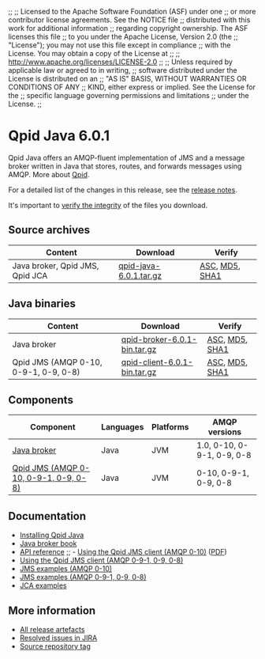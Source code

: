 ;;
;; Licensed to the Apache Software Foundation (ASF) under one
;; or more contributor license agreements.  See the NOTICE file
;; distributed with this work for additional information
;; regarding copyright ownership.  The ASF licenses this file
;; to you under the Apache License, Version 2.0 (the
;; "License"); you may not use this file except in compliance
;; with the License.  You may obtain a copy of the License at
;; 
;;   http://www.apache.org/licenses/LICENSE-2.0
;; 
;; Unless required by applicable law or agreed to in writing,
;; software distributed under the License is distributed on an
;; "AS IS" BASIS, WITHOUT WARRANTIES OR CONDITIONS OF ANY
;; KIND, either express or implied.  See the License for the
;; specific language governing permissions and limitations
;; under the License.
;;

# Qpid Java 6.0.1

Qpid Java offers an AMQP-fluent implementation of JMS and a message
broker written in Java that stores, routes, and forwards messages
using AMQP.  More about [Qpid]({{site_url}}/index.html).

For a detailed list of the changes in this release, see the [release
notes](release-notes.html).

It's important to [verify the
integrity]({{site_url}}/download.html#verify-what-you-download) of the
files you download.

## Source archives

| Content | Download | Verify |
|---------|----------|--------|
| Java broker, Qpid JMS, Qpid JCA | [qpid-java-6.0.1.tar.gz](http://archive.apache.org/dist/qpid/java/6.0.1/qpid-java-6.0.1.tar.gz) | [ASC](http://archive.apache.org/dist/qpid/java/6.0.1/qpid-java-6.0.1.tar.gz.asc), [MD5](http://archive.apache.org/dist/qpid/java/6.0.1/qpid-java-6.0.1.tar.gz.md5), [SHA1](http://archive.apache.org/dist/qpid/java/6.0.1/qpid-java-6.0.1.tar.gz.sha1) |

## Java binaries

| Content | Download | Verify |
|---------|----------|--------|
| Java broker | [qpid-broker-6.0.1-bin.tar.gz](http://archive.apache.org/dist/qpid/java/6.0.1/binaries/qpid-broker-6.0.1-bin.tar.gz) | [ASC](http://archive.apache.org/dist/qpid/java/6.0.1/binaries/qpid-broker-6.0.1-bin.tar.gz.asc), [MD5](http://archive.apache.org/dist/qpid/java/6.0.1/binaries/qpid-broker-6.0.1-bin.tar.gz.md5), [SHA1](http://archive.apache.org/dist/qpid/java/6.0.1/binaries/qpid-broker-6.0.1-bin.tar.gz.sha1) |
| Qpid JMS (AMQP 0-10, 0-9-1, 0-9, 0-8) | [qpid-client-6.0.1-bin.tar.gz](http://archive.apache.org/dist/qpid/java/6.0.1/binaries/qpid-client-6.0.1-bin.tar.gz) | [ASC](http://archive.apache.org/dist/qpid/java/6.0.1/binaries/qpid-client-6.0.1-bin.tar.gz.asc), [MD5](http://archive.apache.org/dist/qpid/java/6.0.1/binaries/qpid-client-6.0.1-bin.tar.gz.md5), [SHA1](http://archive.apache.org/dist/qpid/java/6.0.1/binaries/qpid-client-6.0.1-bin.tar.gz.sha1) |

## Components

| Component | Languages | Platforms | AMQP versions |
|-----------|-----------|-----------|---------------|
| [Java broker]({{site_url}}/components/java-broker/index.html) | Java | JVM | 1.0, 0-10, 0-9-1, 0-9, 0-8 |
| [Qpid JMS (AMQP 0-10, 0-9-1, 0-9, 0-8)]({{site_url}}/components/jms/amqp-0-x.html) | Java | JVM | 0-10, 0-9-1, 0-9, 0-8 |

## Documentation


<div class="two-column" markdown="1">

 - [Installing Qpid Java](java-broker/book/Java-Broker-Installation.html)
 - [Java broker book](java-broker/book/index.html)
 - [API reference](http://docs.oracle.com/javaee/1.4/api/javax/jms/package-summary.html)
;; - [Using the Qpid JMS client (AMQP 0-10)](programming/book/QpidJMS.html) ([PDF](programming/programming-book.pdf))
 - [Using the Qpid JMS client (AMQP 0-9-1, 0-9, 0-8)](jms-client-0-8/book/index.html)
 - [JMS examples (AMQP 0-10)](qpid-jms/examples/index.html)
 - [JMS examples (AMQP 0-9-1, 0-9, 0-8)](jms-client-0-8/book/JMS-Client-0-8-Examples.html)
 - [JCA examples](http://svn.apache.org/repos/asf/qpid/java/trunk/jca/example/)

</div>


## More information

 - [All release artefacts](http://archive.apache.org/dist/qpid/java/6.0.1)
 - [Resolved issues in JIRA](https://issues.apache.org/jira/issues/?jql=project+%3D+QPID+AND+fixVersion+%3D+%27qpid-java-6.1%27+AND+resolution+%3D+%27fixed%27+ORDER+BY+priority+DESC)
 - [Source repository tag](http://svn.apache.org/repos/asf/qpid/java/tags/6.0.1)

<script type="text/javascript">
  _deferredFunctions.push(function() {
      if ("6.0.1" === "{{current_java_release}}") {
          _modifyCurrentReleaseLinks();
      }
  });
</script>
